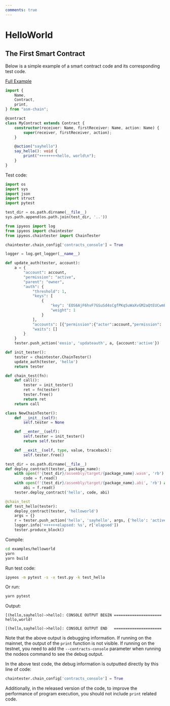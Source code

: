 ```yaml
---
comments: true
---
```


# HelloWorld

## The First Smart Contract

Below is a simple example of a smart contract code and its corresponding test code.

[Full Example](https://github.com/learnforpractice/rscdk-book/tree/master/examples/helloworld)

```ts
import {
    Name,
    Contract,
    print,
} from "asm-chain";

@contract
class MyContract extends Contract {
    constructor(receiver: Name, firstReceiver: Name, action: Name) {
        super(receiver, firstReceiver, action);
    }

    @action("sayhello")
    say_hello(): void {
        print("++++++++hello, world\n");
    }
}

```

Test code:

```python
import os
import sys
import json
import struct
import pytest

test_dir = os.path.dirname(__file__)
sys.path.append(os.path.join(test_dir, '..'))

from ipyeos import log
from ipyeos import chaintester
from ipyeos.chaintester import ChainTester

chaintester.chain_config['contracts_console'] = True

logger = log.get_logger(__name__)

def update_auth(tester, account):
    a = {
        "account": account,
        "permission": "active",
        "parent": "owner",
        "auth": {
            "threshold": 1,
            "keys": [
                {
                    "key": 'EOS6AjF6hvF7GSuSd4sCgfPKq5uWaXvGM2aQtEUCwmEHygQaqxBSV',
                    "weight": 1
                }
            ],
            "accounts": [{"permission":{"actor":account,"permission": 'eosio.code'}, "weight":1}],
            "waits": []
        }
    }
    tester.push_action('eosio', 'updateauth', a, {account:'active'})

def init_tester():
    tester = chaintester.ChainTester()
    update_auth(tester, 'hello')
    return tester

def chain_test(fn):
    def call():
        tester = init_tester()
        ret = fn(tester)
        tester.free()
        return ret
    return call

class NewChainTester():
    def __init__(self):
        self.tester = None

    def __enter__(self):
        self.tester = init_tester()
        return self.tester

    def __exit__(self, type, value, traceback):
        self.tester.free()

test_dir = os.path.dirname(__file__)
def deploy_contract(tester, package_name):
    with open(f'{test_dir}/assembly/target/{package_name}.wasm', 'rb') as f:
        code = f.read()
    with open(f'{test_dir}/assembly/target/{package_name}.abi', 'rb') as f:
        abi = f.read()
    tester.deploy_contract('hello', code, abi)

@chain_test
def test_hello(tester):
    deploy_contract(tester, 'helloworld')
    args = {}
    r = tester.push_action('hello', 'sayhello', args, {'hello': 'active'})
    logger.info('++++++elapsed: %s', r['elapsed'])
    tester.produce_block()
```

Compile:

```bash
cd examples/helloworld
yarn
yarn build
```

Run test code:

```bash
ipyeos -m pytest -s -x test.py -k test_hello
```

Or run:

```bash
yarn pytest
```

Output:

```
[(hello,sayhello)->hello]: CONSOLE OUTPUT BEGIN =====================
hello,world!

[(hello,sayhello)->hello]: CONSOLE OUTPUT END   =====================
```

Note that the above output is debugging information. If running on the mainnet, the output of the `print` function is not visible. If running on the testnet, you need to add the `--contracts-console` parameter when running the nodeos command to see the debug output.

In the above test code, the debug information is outputted directly by this line of code:

```python
chaintester.chain_config['contracts_console'] = True
```

Additionally, in the released version of the code, to improve the performance of program execution, you should not include `print` related code.